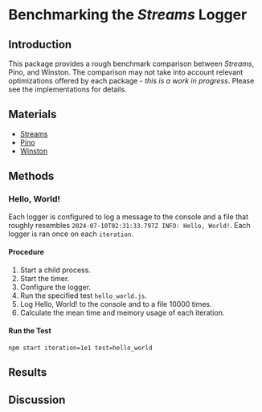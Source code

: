 # Benchmarking the *Streams* Logger

## Introduction

This package provides a rough benchmark comparison between *Streams*, Pino, and Winston.  The comparison may not take into account relevant optimizations offered by each package - *this is a work in progress*.  Please see the implementations for details.

## Materials

- [Streams](https://github.com/faranalytics/streams-logger-benchmark/blob/main/src/streams.ts)
- [Pino](https://github.com/faranalytics/streams-logger-benchmark/blob/main/src/pino.ts)
- [Winston](https://github.com/faranalytics/streams-logger-benchmark/blob/main/src/winston.ts)

## Methods

### Hello, World!

Each logger is configured to log a message to the console and a file that roughly resembles `2024-07-10T02:31:33.797Z INFO: Hello, World!`.  Each logger is ran once on each `iteration`.

#### Procedure
1. Start a child process.
2. Start the timer.
3. Configure the logger.
4. Run the specified test `hello_world.js`.
5. Log Hello, World! to the console and to a file 10000 times.
3. Calculate the mean time and memory usage of each iteration.

#### Run the Test
`npm start iteration=1e1 test=hello_world`

## Results

## Discussion

